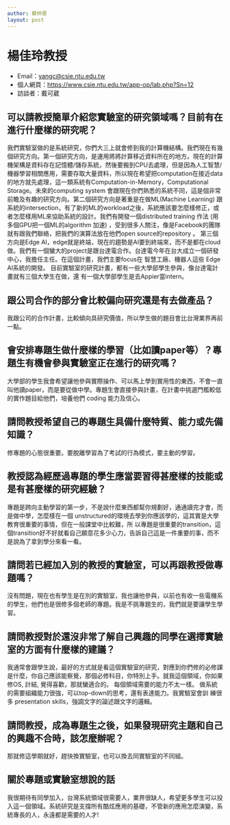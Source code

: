 ```yaml
---
author: 蔡仲恩
layout: post
---
```


#  楊佳玲教授

- Email：yangc@csie.ntu.edu.tw
- 個人網頁：<https://www.csie.ntu.edu.tw/app-op/lab.php?Sn=12>
- 訪談者：戴可葳

## 可以請教授簡單介紹您實驗室的研究領域嗎？目前有在進行什麼樣的研究呢？

我們實驗室做的是系統研究，你們大三上就會修到我的計算機結構。我們現在有幾個研究方向。第一個研究方向，是運用將將計算移近資料所在的地方。現在的計算機架構是資料存在記憶體/儲存系統，然後要搬到CPU去處理，但是因為人工智慧/機器學習相關應用，需要存取大量資料，所以現在希望把computation在接近data的地方就先處理，這一類系統有Computation-in-Memory，Computational Storage。未來的computing system 會跟現在你們熟悉的系統不同，這是個非常前瞻及有趣的研究方向。第二個研究方向是著重是在做ML(Machine Learning) 跟系統的intersection，有了新的ML的workload之後，系統應該要怎麼樣修正，或者怎麼樣用ML來協助系統的設計。我們有開發一個distributed training 作法 (用多個GPU把一個ML的algorithm 加速) ，受到很多人關注，像是Facebook的團隊就有跟我們聯絡，把我們的演算法放在他們open source的repository 。 第三個方向是Edge AI，edge就是終端，現在的趨勢是AI要到終端來，而不是都在cloud做。我們有一個蠻大的project是跟台達電合作。台達電今年在台大成立一個研發中心，我擔任主任。在這個計畫，我們主要focus在 智慧工廠、機器人這些 Edge AI系統的開發。
目前實驗室的研究計畫，都有一些大學部學生參與，像台達電計畫就有三個大學生在做，還 有一個大學部學生是去Appier當intern。

## 跟公司合作的部分會比較偏向研究還是有去做產品？

我跟公司的合作計畫，比較傾向具研究價值，所以學生做的題目會比台灣業界再前一點。


## 會安排專題生做什麼樣的學習（比如讀paper等）？專題生有機會參與實驗室正在進行的研究嗎？

大學部的學生我會希望讓他參與實際操作、可以馬上學到實用性的東⻄，不會一直叫他讀paper，而是要從做中學。專題生會直接參與計畫，在計畫中挑選門檻較低的實作題目給他們，培養他們 coding 能力及信心。


## 請問教授希望自己的專題生具備什麼特質、能力或先備知識？

修專題的心態很重要。要脫離學習為了考試的行為模式，要主動的學習。

## 教授認為經歷過專題的學生應當要習得甚麼樣的技能或是有甚麼樣的研究經驗？

專題是跨向主動學習的第一步，不是說什麼東⻄都幫你規劃好，通通讀完才會，而是做中學，怎麼樣在一個 unstructured的環境去學到你應該學的，這其實是大學教育很重要的事情，但在一般課堂中比較難，所 以專題是很重要的transition，這個transition好不好就看自己願意花多少心力，告訴自己這是一件重要的事，而不是說為了拿到學分來看一看。


## 請問若已經加入別的教授的實驗室，可以再跟教授做專題嗎？

沒有問題，現在也有學生是在別的實驗室，我也讓他參與，以前也有收一些電機系的學生，他們也是很修多個老師的專題。我是不挑專題生的，我們就是要讓學生學習。

## 請問教授對於還沒非常了解自己興趣的同學在選擇實驗室的方面有什麼樣的建議？

我通常會跟學生說，最好的方式就是看這個實驗室的研究，對應到你們修的必修課是什麼，你自己應該能察覺，那個必修科目，你特別上手。就我這個領域，你如果修OS, 計結, 覺得喜歡，那就蠻適合的。 每個領域需要的能力不太一樣。 做系統的需要組織能力很強，可以top-down的思考，還有表達能力。我實驗室會訓 練很多 presentation skills，強調文字的論述跟文字的邏輯。

## 請問教授，成為專題生之後，如果發現研究主題和自己的興趣不合時，該怎麼辦呢？

那就修這學期就好，趕快換實驗室，也可以換去同實驗室的不同組。

## 關於專題或實驗室想說的話

我很期待有同學加入，台灣系統領域很需要人，業界很缺人，希望更多學生可以投入這一個領域。系統研究是支撐所有酷炫應用的基礎，不管新的應用怎麼演變，系統專長的人，永遠都是需要的人才!


